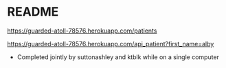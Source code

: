 # README



https://guarded-atoll-78576.herokuapp.com/patients

https://guarded-atoll-78576.herokuapp.com/api_patient?first_name=alby

* Completed jointly by suttonashley and ktblk while on a single computer
